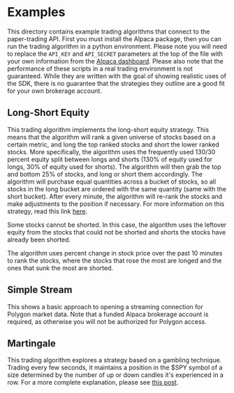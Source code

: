 # Examples

This directory contains example trading algorithms that connect to the paper-trading API.  First you must install the Alpaca package, then you can run the trading algorithm in a python environment.  Please note you will need to replace the `API_KEY` and `API_SECRET` parameters at the top of the file with your own information from the [Alpaca dashboard](https://app.alpaca.markets/).  Please also note that the performance of these scripts in a real trading environment is not guaranteed. While they are written with the goal of showing realistic uses of the SDK, there is no guarantee that the strategies they outline are a good fit for your own brokerage account.

## Long-Short Equity

This trading algorithm implements the long-short equity strategy.  This means that the algorithm will rank a given universe of stocks based on a certain metric, and long the top ranked stocks and short the lower ranked stocks.  More specifically, the algorithm uses the frequently used 130/30 percent equity split between longs and shorts (130% of equity used for longs, 30% of equity used for shorts).  The algorithm will then grab the top and bottom 25% of stocks, and long or short them accordingly.  The algorithm will purchase equal quantities across a bucket of stocks, so all stocks in the long bucket are ordered with the same quantity (same with the short bucket).  After every minute, the algorithm will re-rank the stocks and make adjustments to the position if necessary.  For more information on this strategy, read this link [here](https://www.investopedia.com/terms/l/long-shortequity.asp).

Some stocks cannot be shorted.  In this case, the algorithm uses the leftover equity from the stocks that could not be shorted and shorts the stocks have already been shorted.

The algorithm uses percent change in stock price over the past 10 minutes to rank the stocks, where the stocks that rose the most are longed and the ones that sunk the most are shorted.

## Simple Stream

This shows a basic approach to opening a streaming connection for Polygon market data. Note that a funded Alpaca brokerage account is required, as otherwise you will not be authorized for Polygon access.

## Martingale

This trading algorithm explores a strategy based on a gambling technique. Trading every few seconds, it maintains a position in the $SPY symbol of a size determined by the number of up or down candles it's experienced in a row. For a more complete explanation, please see [this post](https://forum.alpaca.markets/t/martingale-day-trading-with-the-alpaca-trading-api/).
